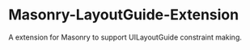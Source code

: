 # Masonry-LayoutGuide-Extension
A extension for Masonry to support UILayoutGuide constraint making.
